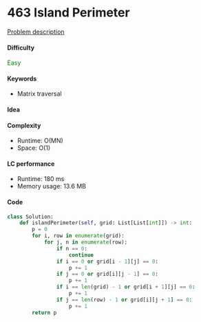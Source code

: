 463 Island Perimeter 
=======================
[Problem description](https://leetcode.com/problems/island-perimeter/)

#### Difficulty
<span style="color:green">Easy</span>

#### Keywords
- Matrix traversal

#### Idea

#### Complexity
- Runtime: O(MN)
- Space: O(1)

#### LC performance
- Runtime: 180 ms
- Memory usage: 13.6 MB

#### Code
```python
class Solution:
    def islandPerimeter(self, grid: List[List[int]]) -> int:
        p = 0
        for i, row in enumerate(grid):
            for j, n in enumerate(row):
                if n == 0:
                    continue
                if i == 0 or grid[i - 1][j] == 0:
                    p += 1
                if j == 0 or grid[i][j - 1] == 0:
                    p += 1
                if i == len(grid) - 1 or grid[i + 1][j] == 0:
                    p += 1
                if j == len(row) - 1 or grid[i][j + 1] == 0:
                    p += 1
        return p
```